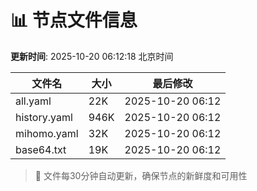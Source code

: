 # 📊 节点文件信息

**更新时间**: 2025-10-20 06:12:18 北京时间

| 文件名 | 大小 | 最后修改 |
|--------|------|----------|
| all.yaml | 22K | 2025-10-20 06:12 |
| history.yaml | 946K | 2025-10-20 06:12 |
| mihomo.yaml | 32K | 2025-10-20 06:12 |
| base64.txt | 19K | 2025-10-20 06:12 |

> 🔄 文件每30分钟自动更新，确保节点的新鲜度和可用性
